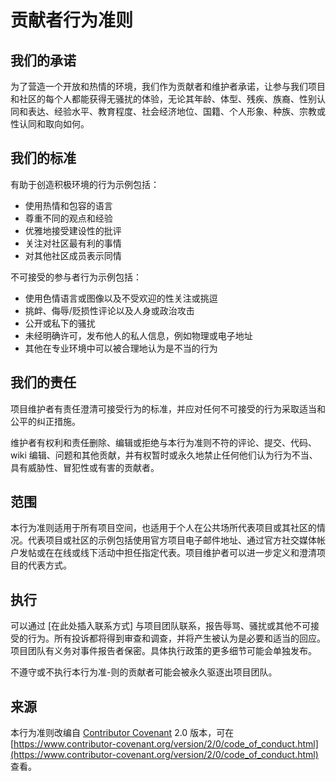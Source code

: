 # 贡献者行为准则

## 我们的承诺

为了营造一个开放和热情的环境，我们作为贡献者和维护者承诺，让参与我们项目和社区的每个人都能获得无骚扰的体验，无论其年龄、体型、残疾、族裔、性别认同和表达、经验水平、教育程度、社会经济地位、国籍、个人形象、种族、宗教或性认同和取向如何。

## 我们的标准

有助于创造积极环境的行为示例包括：
- 使用热情和包容的语言
- 尊重不同的观点和经验
- 优雅地接受建设性的批评
- 关注对社区最有利的事情
- 对其他社区成员表示同情

不可接受的参与者行为示例包括：
- 使用色情语言或图像以及不受欢迎的性关注或挑逗
- 挑衅、侮辱/贬损性评论以及人身或政治攻击
- 公开或私下的骚扰
- 未经明确许可，发布他人的私人信息，例如物理或电子地址
- 其他在专业环境中可以被合理地认为是不当的行为

## 我们的责任

项目维护者有责任澄清可接受行为的标准，并应对任何不可接受的行为采取适当和公平的纠正措施。

维护者有权利和责任删除、编辑或拒绝与本行为准则不符的评论、提交、代码、wiki 编辑、问题和其他贡献，并有权暂时或永久地禁止任何他们认为行为不当、具有威胁性、冒犯性或有害的贡献者。

## 范围

本行为准则适用于所有项目空间，也适用于个人在公共场所代表项目或其社区的情况。代表项目或社区的示例包括使用官方项目电子邮件地址、通过官方社交媒体帐户发帖或在在线或线下活动中担任指定代表。项目维护者可以进一步定义和澄清项目的代表方式。

## 执行

可以通过 [在此处插入联系方式] 与项目团队联系，报告辱骂、骚扰或其他不可接受的行为。所有投诉都将得到审查和调查，并将产生被认为是必要和适当的回应。项目团队有义务对事件报告者保密。具体执行政策的更多细节可能会单独发布。

不遵守或不执行本行为准-则的贡献者可能会被永久驱逐出项目团队。

## 来源

本行为准则改编自 [Contributor Covenant](https://www.contributor-covenant.org) 2.0 版本，可在 [https://www.contributor-covenant.org/version/2/0/code_of_conduct.html](https://www.contributor-covenant.org/version/2/0/code_of_conduct.html) 查看。
